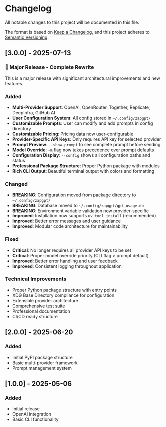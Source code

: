 # Changelog

All notable changes to this project will be documented in this file.

The format is based on [Keep a Changelog](https://keepachangelog.com/en/1.0.0/),
and this project adheres to [Semantic Versioning](https://semver.org/spec/v2.0.0.html).

## [3.0.0] - 2025-07-13

### 🎉 Major Release - Complete Rewrite

This is a major release with significant architectural improvements and new features.

### Added
- **Multi-Provider Support**: OpenAI, OpenRouter, Together, Replicate, DeepInfra, GitHub AI
- **User Configuration System**: All config stored in `~/.config/zapgpt/`
- **Customizable Prompts**: User can modify and add prompts in config directory
- **Customizable Pricing**: Pricing data now user-configurable
- **Provider-Specific API Keys**: Only requires API key for selected provider
- **Prompt Preview**: `--show-prompt` to see complete prompt before sending
- **Model Override**: `-m` flag now takes precedence over prompt defaults
- **Configuration Display**: `--config` shows all configuration paths and status
- **Professional Package Structure**: Proper Python package with modules
- **Rich CLI Output**: Beautiful terminal output with colors and formatting

### Changed
- **BREAKING**: Configuration moved from package directory to `~/.config/zapgpt/`
- **BREAKING**: Database moved to `~/.config/zapgpt/gpt_usage.db`
- **BREAKING**: Environment variable validation now provider-specific
- **Improved**: Installation now supports `uv tool install` (recommended)
- **Improved**: Better error messages and user guidance
- **Improved**: Modular code architecture for maintainability

### Fixed
- **Critical**: No longer requires all provider API keys to be set
- **Critical**: Proper model override priority (CLI flag > prompt default)
- **Improved**: Better error handling and user feedback
- **Improved**: Consistent logging throughout application

### Technical Improvements
- Proper Python package structure with entry points
- XDG Base Directory compliance for configuration
- Extensible provider architecture
- Comprehensive test suite
- Professional documentation
- CI/CD ready structure

## [2.0.0] - 2025-06-20

### Added
- Initial PyPI package structure
- Basic multi-provider framework
- Prompt management system

## [1.0.0] - 2025-05-06

### Added
- Initial release
- OpenAI integration
- Basic CLI functionality
